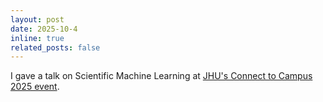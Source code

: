 ```yaml
---
layout: post
date: 2025-10-4
inline: true
related_posts: false
---
```





I gave a talk on Scientific Machine Learning at [JHU's Connect to Campus 2025 event](https://ep.jhu.edu/connect-to-campus/).
